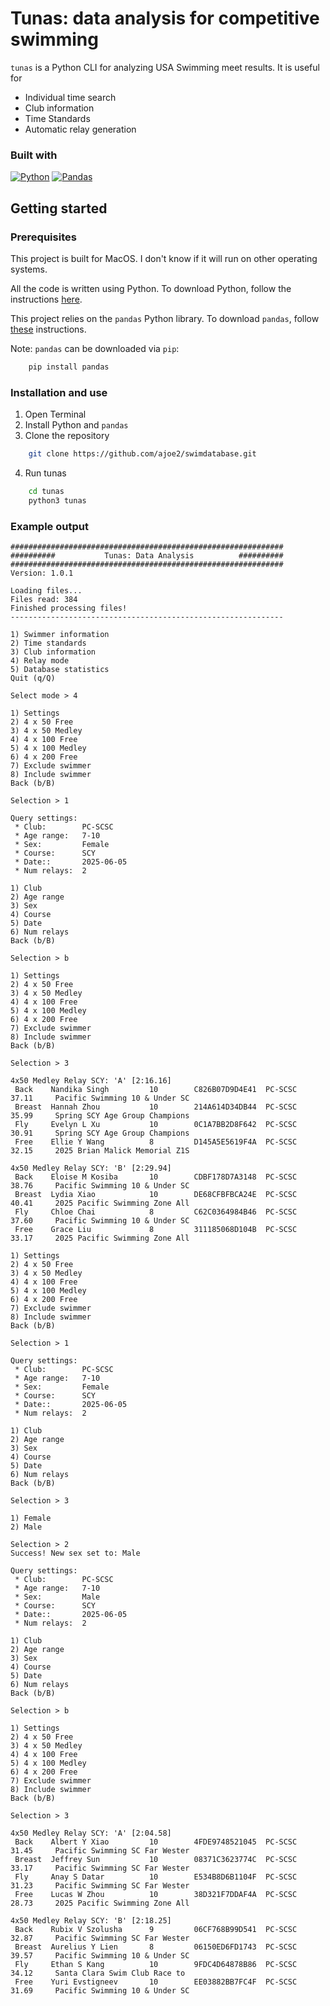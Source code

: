# Tunas: data analysis for competitive swimming
`tunas` is a Python CLI for analyzing USA Swimming meet results. It is useful for

 - Individual time search
 - Club information
 - Time Standards
 - Automatic relay generation

### Built with
[![Python](https://img.shields.io/badge/python-3670A0?style=for-the-badge&logo=python&logoColor=ffdd54)](https://www.python.org/)
[![Pandas](https://img.shields.io/badge/pandas-%23150458.svg?style=for-the-badge&logo=pandas)](https://pandas.pydata.org/)

## Getting started
### Prerequisites
This project is built for MacOS. I don't know if it will run on other operating systems.

All the code is written using Python. To download Python, follow the instructions [here](https://www.python.org/downloads/).

This project relies on the `pandas` Python library. To download `pandas`, follow [these](https://pandas.pydata.org/docs/getting_started/install.html) instructions.

Note: `pandas` can be downloaded via `pip`:

```sh
    pip install pandas
```

### Installation and use
1. Open Terminal
2. Install Python and `pandas`
3. Clone the repository
```sh
    git clone https://github.com/ajoe2/swimdatabase.git
```
4. Run tunas
```sh
    cd tunas
    python3 tunas
```

### Example output
```
#############################################################
##########           Tunas: Data Analysis          ##########
#############################################################
Version: 1.0.1

Loading files...
Files read: 384
Finished processing files!
-------------------------------------------------------------

1) Swimmer information
2) Time standards
3) Club information
4) Relay mode
5) Database statistics
Quit (q/Q)

Select mode > 4

1) Settings
2) 4 x 50 Free
3) 4 x 50 Medley
4) 4 x 100 Free
5) 4 x 100 Medley
6) 4 x 200 Free
7) Exclude swimmer
8) Include swimmer
Back (b/B)

Selection > 1

Query settings:
 * Club:        PC-SCSC
 * Age range:   7-10
 * Sex:         Female
 * Course:      SCY
 * Date::       2025-06-05
 * Num relays:  2

1) Club
2) Age range
3) Sex
4) Course
5) Date
6) Num relays
Back (b/B)

Selection > b

1) Settings
2) 4 x 50 Free
3) 4 x 50 Medley
4) 4 x 100 Free
5) 4 x 100 Medley
6) 4 x 200 Free
7) Exclude swimmer
8) Include swimmer
Back (b/B)

Selection > 3

4x50 Medley Relay SCY: 'A' [2:16.16]
 Back    Nandika Singh         10        C826B07D9D4E41  PC-SCSC  37.11     Pacific Swimming 10 & Under SC
 Breast  Hannah Zhou           10        214A614D34DB44  PC-SCSC  35.99     Spring SCY Age Group Champions
 Fly     Evelyn L Xu           10        0C1A7BB2D8F642  PC-SCSC  30.91     Spring SCY Age Group Champions
 Free    Ellie Y Wang          8         D145A5E5619F4A  PC-SCSC  32.15     2025 Brian Malick Memorial Z1S

4x50 Medley Relay SCY: 'B' [2:29.94]
 Back    Eloise M Kosiba       10        CDBF178D7A3148  PC-SCSC  38.76     Pacific Swimming 10 & Under SC
 Breast  Lydia Xiao            10        DE68CFBFBCA24E  PC-SCSC  40.41     2025 Pacific Swimming Zone All
 Fly     Chloe Chai            8         C62C0364984B46  PC-SCSC  37.60     Pacific Swimming 10 & Under SC
 Free    Grace Liu             8         311185068D104B  PC-SCSC  33.17     2025 Pacific Swimming Zone All

1) Settings
2) 4 x 50 Free
3) 4 x 50 Medley
4) 4 x 100 Free
5) 4 x 100 Medley
6) 4 x 200 Free
7) Exclude swimmer
8) Include swimmer
Back (b/B)

Selection > 1

Query settings:
 * Club:        PC-SCSC
 * Age range:   7-10
 * Sex:         Female
 * Course:      SCY
 * Date::       2025-06-05
 * Num relays:  2

1) Club
2) Age range
3) Sex
4) Course
5) Date
6) Num relays
Back (b/B)

Selection > 3

1) Female
2) Male

Selection > 2
Success! New sex set to: Male

Query settings:
 * Club:        PC-SCSC
 * Age range:   7-10
 * Sex:         Male
 * Course:      SCY
 * Date::       2025-06-05
 * Num relays:  2

1) Club
2) Age range
3) Sex
4) Course
5) Date
6) Num relays
Back (b/B)

Selection > b

1) Settings
2) 4 x 50 Free
3) 4 x 50 Medley
4) 4 x 100 Free
5) 4 x 100 Medley
6) 4 x 200 Free
7) Exclude swimmer
8) Include swimmer
Back (b/B)

Selection > 3

4x50 Medley Relay SCY: 'A' [2:04.58]
 Back    Albert Y Xiao         10        4FDE9748521045  PC-SCSC  31.45     Pacific Swimming SC Far Wester
 Breast  Jeffrey Sun           10        08371C3623774C  PC-SCSC  33.17     Pacific Swimming SC Far Wester
 Fly     Anay S Datar          10        E534B8D6B1104F  PC-SCSC  31.23     Pacific Swimming SC Far Wester
 Free    Lucas W Zhou          10        38D321F7DDAF4A  PC-SCSC  28.73     2025 Pacific Swimming Zone All

4x50 Medley Relay SCY: 'B' [2:18.25]
 Back    Rubix V Szolusha      9         06CF768B99D541  PC-SCSC  32.87     Pacific Swimming SC Far Wester
 Breast  Aurelius Y Lien       8         06150ED6FD1743  PC-SCSC  39.57     Pacific Swimming 10 & Under SC
 Fly     Ethan S Kang          10        9FDC4D64878B86  PC-SCSC  34.12     Santa Clara Swim Club Race to 
 Free    Yuri Evstigneev       10        EE03882BB7FC4F  PC-SCSC  31.69     Pacific Swimming 10 & Under SC
```
